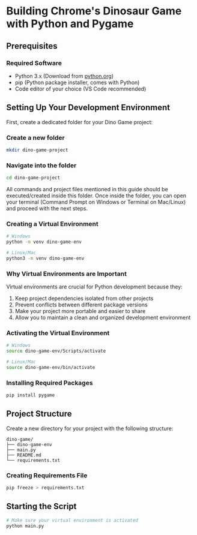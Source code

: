 # Building Chrome's Dinosaur Game with Python and Pygame

## Prerequisites

### Required Software
- Python 3.x (Download from [python.org](https://python.org))
- pip (Python package installer, comes with Python)
- Code editor of your choice (VS Code recommended)

## Setting Up Your Development Environment
First, create a dedicated folder for your Dino Game project:

### Create a new folder
 ```bash
 mkdir dino-game-project
 ```

### Navigate into the folder

```bash
cd dino-game-project
```
All commands and project files mentioned in this guide should be executed/created inside this folder. Once inside the folder, you can open your terminal (Command Prompt on Windows or Terminal on Mac/Linux) and proceed with the next steps.

### Creating a Virtual Environment
```bash
# Windows
python -m venv dino-game-env

# Linux/Mac
python3 -m venv dino-game-env
```

### Why Virtual Environments are Important
Virtual environments are crucial for Python development because they:
1. Keep project dependencies isolated from other projects
2. Prevent conflicts between different package versions
3. Make your project more portable and easier to share
4. Allow you to maintain a clean and organized development environment

### Activating the Virtual Environment
```bash
# Windows
source dino-game-env/Scripts/activate

# Linux/Mac
source dino-game-env/bin/activate
```

### Installing Required Packages
```bash
pip install pygame
```

## Project Structure
Create a new directory for your project with the following structure:
```
dino-game/
├── dino-game-env
├── main.py
├── README.md
└── requirements.txt
```

### Creating Requirements File
```bash
pip freeze > requirements.txt
```

## Starting the Script
```bash
# Make sure your virtual environment is activated
python main.py

